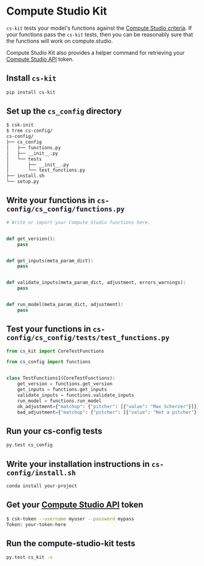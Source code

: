 # Compute Studio Kit

`cs-kit` tests your model's functions against the [Compute Studio criteria](https://docs.compute.studio/publish/functions/). If your functions pass the `cs-kit` tests, then you can be reasonably sure that the functions will work on compute.studio.

Compute Studio Kit also provides a helper command for retrieving your [Compute Studio API](https://docs.compute.studio/api/guide/) token.

## Install `cs-kit`

```bash
pip install cs-kit
```

## Set up the `cs_config` directory

```bash
$ csk-init
$ tree cs-config/
cs-config/
├── cs_config
│   ├── functions.py
│   ├── __init__.py
│   └── tests
│       ├── __init__.py
│       └── test_functions.py
├── install.sh
└── setup.py

```

## Write your functions in `cs-config/cs_config/functions.py`

```python
# Write or import your Compute Studio functions here.


def get_version():
    pass


def get_inputs(meta_param_dict):
    pass


def validate_inputs(meta_param_dict, adjustment, errors_warnings):
    pass


def run_model(meta_param_dict, adjustment):
    pass

```

## Test your functions in `cs-config/cs_config/tests/test_functions.py`

```python
from cs_kit import CoreTestFunctions

from cs_config import functions


class TestFunctions1(CoreTestFunctions):
    get_version = functions.get_version
    get_inputs = functions.get_inputs
    validate_inputs = functions.validate_inputs
    run_model = functions.run_model
    ok_adjustment={"matchup": {"pitcher": [{"value": "Max Scherzer"}]}}
    bad_adjustment={"matchup": {"pitcher": [{"value": "Not a pitcher"}]}}

```

## Run your cs-config tests

```bash
py.test cs_config
```

## Write your installation instructions in `cs-config/install.sh`

```bash
conda install your-project
```

## Get your [Compute Studio API](https://docs.compute.studio/api/guide/) token

```bash
$ csk-token --username myuser --password mypass
Token: your-token-here
```

## Run the compute-studio-kit tests

```bash
py.test cs_kit -v
```
